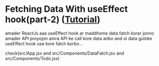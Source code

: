 # Fetching Data With useEffect hook(part-2) ([Tutorial](https://www.youtube.com/watch?v=GPW3CJguUok&list=PLgH5QX0i9K3rGtitufynBKMy5gAFpa1y8&index=44))


amader ReactJs aaa useEffect hook ar maddhome data fatch korar jonno amader API proyojon amra API ke call kore data anbo and oi data guloke useEffect hook use kore fatch korbo...


check(src/App.jsx and src/Components/DataFatch.jsx and src/Components/Todo.jsx)